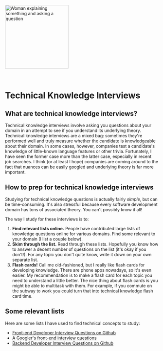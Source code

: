 <img style="margin: 0 auto; max-width:13rem; margin-bottom: 2rem" width="208" height="208" alt="Woman explaining something and asking a question" src="/knowledge.svg" />

# Technical Knowledge Interviews

<star />

## What are technical knowledge interviews?

Technical knowledge interviews involve asking you questions about your domain in an attempt to see if you understand its underlying theory. Technical knowledge interviews are a mixed bag: sometimes they're performed well and truly measure whether the candidate is knowledgeable about their domain. In some cases, however, companies test a candidate's knowledge of little-known language features or other trivia. Fortunately, I have seen the former case more than the latter case, especially in recent job searches. I think (or at least I hope) companies are coming around to the fact that nuances can be easily googled and underlying theory is far more important.

## How to prep for technical knowledge interviews

Studying for technical knowledge questions is actually fairly _simple_, but can be time-consuming. It's also stressful because every software development domain has tons of associated theory. You can't possibly know it all!

The way I study for these interviews is to:

1. **Find relevant lists online.** People have contributed large lists of knowledge questions online for various domains. Find some relevant to your domain (I list a couple below).
2. **Skim through the list.** Read through these lists. Hopefully you know how to answer a decent number of questions on the list (it's okay if you don't!). For any topic you don't quite know, write it down on your own separate list.
3. **Flash cards!** Call me old-fashioned, but I really like flash cards for developing knowledge. There are phone apps nowadays, so it's even easier. My recommendation is to make a flash card for each topic you need to understand a little better. The nice thing about flash cards is you might be able to multitask with them. For example, if you commute on the subway to work you could turn that into technical knowledge flash card time.

## Some relevant lists

Here are some lists I have used to find technical concepts to study:

- [Front-end Developer Interview Questions on Github](https://github.com/h5bp/Front-end-Developer-Interview-Questions)
- [A Googler's front-end interview questions](https://medium.com/codex/my-google-front-end-interview-questions-bca96925c16a)
- [Backend Developer Interview Questions on Github](https://github.com/arialdomartini/Back-End-Developer-Interview-Questions)

<foot />
